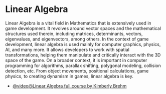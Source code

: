 # Linear Algebra

Linear Algebra is a vital field in Mathematics that is extensively used in game development. It revolves around vector spaces and the mathematical structures used therein, including matrices, determinants, vectors, eigenvalues, and eigenvectors, among others. In the context of game development, linear algebra is used mainly for computer graphics, physics, AI, and many more. It allows developers to work with spatial transformations, helping them manipulate and critically interact with the 3D space of the game. On a broader context, it is important in computer programming for algorithms, parallax shifting, polygonal modeling, collision detection, etc. From object movements, positional calculations, game physics, to creating dynamism in games, linear algebra is key.

- [@video@Linear Algebra full course by Kimberly Brehm](https://youtube.com/playlist?list=PLl-gb0E4MII03hiCrZa7YqxUMEeEPmZqK&si=_r0WDwh94NKJbs_R)
